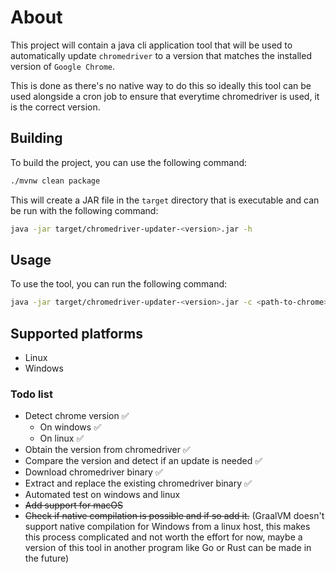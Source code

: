 # About

This project will contain a java cli application tool
that will be used to automatically update `chromedriver`
to a version that matches the installed version of `Google Chrome`.

This is done as there's no native way to do this so ideally this 
tool can be used alongside a cron job to ensure that everytime 
chromedriver is used, it is the correct version.

## Building

To build the project, you can use the following command:

```bash
./mvnw clean package
```

This will create a JAR file in the `target` directory that
is executable and can be run with the following command:

```bash
java -jar target/chromedriver-updater-<version>.jar -h
```

## Usage

To use the tool, you can run the following command:

```bash
java -jar target/chromedriver-updater-<version>.jar -c <path-to-chrome> -d <path-to-chromedriver>
```

## Supported platforms

- Linux
- Windows


### Todo list
* Detect chrome version ✅
  * On windows ✅
  * On linux ✅
* Obtain the version from chromedriver ✅
* Compare the version and detect if an update is needed ✅
* Download chromedriver binary ✅
* Extract and replace the existing chromedriver binary ✅
* Automated test on windows and linux 
* ~~Add support for macOS~~
* ~~Check if native compilation is possible and if so add it.~~ (GraalVM doesn't support native compilation
 for Windows from a linux host, this makes this process complicated and not worth the effort for now, maybe a version of this tool in another program like Go or Rust can be made in the future)